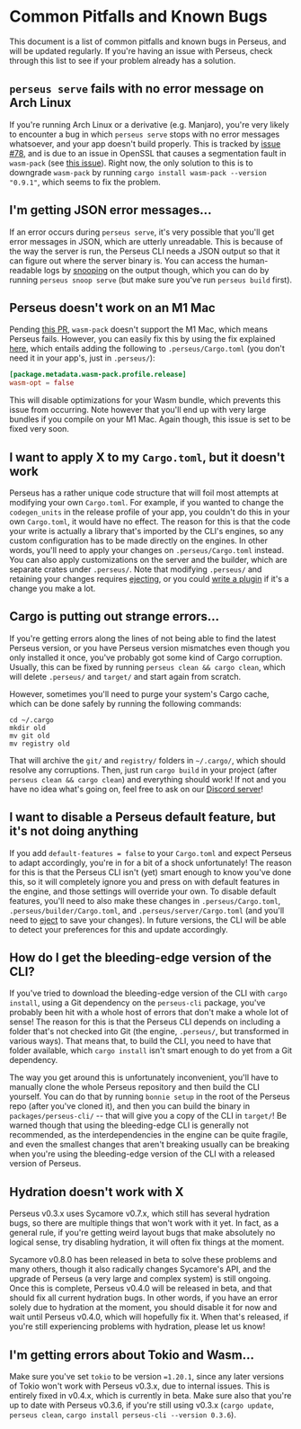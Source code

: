 # Common Pitfalls and Known Bugs

This document is a list of common pitfalls and known bugs in Perseus, and will be updated regularly. If you're having an issue with Perseus, check through this list to see if your problem already has a solution.

## `perseus serve` fails with no error message on Arch Linux

If you're running Arch Linux or a derivative (e.g. Manjaro), you're very likely to encounter a bug in which `perseus serve` stops with no error messages whatsoever, and your app doesn't build properly. This is tracked by [issue #78](https://github.com/arctic-hen7/perseus/issues/78), and is due to an issue in OpenSSL that causes a segmentation fault in `wasm-pack` (see [this issue](https://github.com/rustwasm/wasm-pack/issues/1079)). Right now, the only solution to this is to downgrade `wasm-pack` by running `cargo install wasm-pack --version "0.9.1"`, which seems to fix the problem.

## I'm getting JSON error messages...

If an error occurs during `perseus serve`, it's very possible that you'll get error messages in JSON, which are utterly unreadable. This is because of the way the server is run, the Perseus CLI needs a JSON output so that it can figure out where the server binary is. You can access the human-readable logs by [snooping](:reference/snooping) on the output though, which you can do by running `perseus snoop serve` (but make sure you've run `perseus build` first).

## Perseus doesn't work on an M1 Mac

Pending [this PR](https://github.com/rustwasm/wasm-pack/pull/1088), `wasm-pack` doesn't support the M1 Mac, which means Perseus fails. However, you can easily fix this by using the fix explained [here](https://github.com/arctic-hen7/perseus/issues/89), which entails adding the following to `.perseus/Cargo.toml` (you don't need it in your app's, just in `.perseus/`):

```toml
[package.metadata.wasm-pack.profile.release]
wasm-opt = false
```

This will disable optimizations for your Wasm bundle, which prevents this issue from occurring. Note however that you'll end up with very large bundles if you compile on your M1 Mac. Again though, this issue is set to be fixed very soon.

## I want to apply X to my `Cargo.toml`, but it doesn't work

Perseus has a rather unique code structure that will foil most attempts at modifying your own `Cargo.toml`. For example, if you wanted to change the `codegen_units` in the release profile of your app, you couldn't do this in your own `Cargo.toml`, it would have no effect. The reason for this is that the code your write is actually a library that's imported by the CLI's engines, so any custom configuration has to be made directly on the engines. In other words, you'll need to apply your changes on `.perseus/Cargo.toml` instead. You can also apply customizations on the server and the builder, which are separate crates under `.perseus/`. Note that modifying `.perseus/` and retaining your changes requires [ejecting](:reference/ejecting), or you could [write a plugin](:reference/plugins/writing) if it's a change you make a lot.

## Cargo is putting out strange errors...

If you're getting errors along the lines of not being able to find the latest Perseus version, or you have Perseus version mismatches even though you only installed it once, you've probably got some kind of Cargo corruption. Usually, this can be fixed by running `perseus clean && cargo clean`, which will delete `.perseus/` and `target/` and start again from scratch.

However, sometimes you'll need to purge your system's Cargo cache, which can be done safely by running the following commands:

```shell
cd ~/.cargo
mkdir old
mv git old
mv registry old
```

That will archive the `git/` and `registry/` folders in `~/.cargo/`, which should resolve any corruptions. Then, just run `cargo build` in your project (after `perseus clean && cargo clean`) and everything should work! If not and you have no idea what's going on, feel free to ask on our [Discord server](https://discord.com/invite/GNqWYWNTdp)!

## I want to disable a Perseus default feature, but it's not doing anything

If you add `default-features = false` to your `Cargo.toml` and expect Perseus to adapt accordingly, you're in for a bit of a shock unfortunately! The reason for this is that the Perseus CLI isn't (yet) smart enough to know you've done this, so it will completely ignore you and press on with default features in the engine, and those settings will override your own. To disable default features, you'll need to also make these changes in `.perseus/Cargo.toml`, `.perseus/builder/Cargo.toml`, and `.perseus/server/Cargo.toml` (and you'll need to [eject](:reference/ejecting) to save your changes). In future versions, the CLI will be able to detect your preferences for this and update accordingly.

## How do I get the bleeding-edge version of the CLI?

If you've tried to download the bleeding-edge version of the CLI with `cargo install`, using a Git dependency on the `perseus-cli` package, you've probably been hit with a whole host of errors that don't make a whole lot of sense! The reason for this is that the Perseus CLI depends on including a folder that's not checked into Git (the engine, `.perseus/`, but transformed in various ways). That means that, to build the CLI, you need to have that folder available, which `cargo install` isn't smart enough to do yet from a Git dependency.

The way you get around this is unfortunately inconvenient, you'll have to manually clone the whole Perseus repository and then build the CLI yourself. You can do that by running `bonnie setup` in the root of the Perseus repo (after you've cloned it), and then you can build the binary in `packages/perseus-cli/` -- that will give you a copy of the CLI in `target/`! Be warned though that using the bleeding-edge CLI is generally not recommended, as the interdependencies in the engine can be quite fragile, and even the smallest changes that aren't breaking usually can be breaking when you're using the bleeding-edge version of the CLI with a released version of Perseus.

## Hydration doesn't work with X

Perseus v0.3.x uses Sycamore v0.7.x, which still has several hydration bugs, so there are multiple things that won't work with it yet. In fact, as a general rule, if you're getting weird layout bugs that make absolutely no logical sense, try disabling hydration, it will often fix things at the moment.

Sycamore v0.8.0 has been released in beta to solve these problems and many others, though it also radically changes Sycamore's API, and the upgrade of Perseus (a very large and complex system) is still ongoing. Once this is complete, Perseus v0.4.0 will be released in beta, and that should fix all current hydration bugs. In other words, if you have an error solely due to hydration at the moment, you should disable it for now and wait until Perseus v0.4.0, which will hopefully fix it. When that's released, if you're still experiencing problems with hydration, please let us know!

## I'm getting errors about Tokio and Wasm...

Make sure you've set `tokio` to be version `=1.20.1`, since any later versions of Tokio won't work with Perseus v0.3.x, due to internal issues. This is entirely fixed in v0.4.x, which is currently in beta. Make sure also that you're up to date with Perseus v0.3.6, if you're still using v0.3.x (`cargo update`, `perseus clean`, `cargo install perseus-cli --version 0.3.6`).
